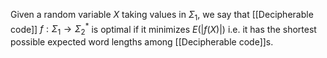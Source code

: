 Given a random variable $X$ taking values in $\Sigma_{1}$, we say that
[[Decipherable code]] $f:\Sigma_{1}\to \Sigma_{2}^{*}$ is optimal if it minimizes $E(\lvert f(X) \rvert)$
i.e. it has the shortest possible expected word lengths among [[Decipherable code]]s.
